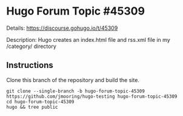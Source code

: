 # Hugo Forum Topic #45309

Details: <https://discourse.gohugo.io/t/45309>

Description: Hugo creates an index.html file and rss.xml file in my /category/ directory

## Instructions

Clone this branch of the repository and build the site.

```text
git clone --single-branch -b hugo-forum-topic-45309 https://github.com/jmooring/hugo-testing hugo-forum-topic-45309
cd hugo-forum-topic-45309
hugo && tree public
```
